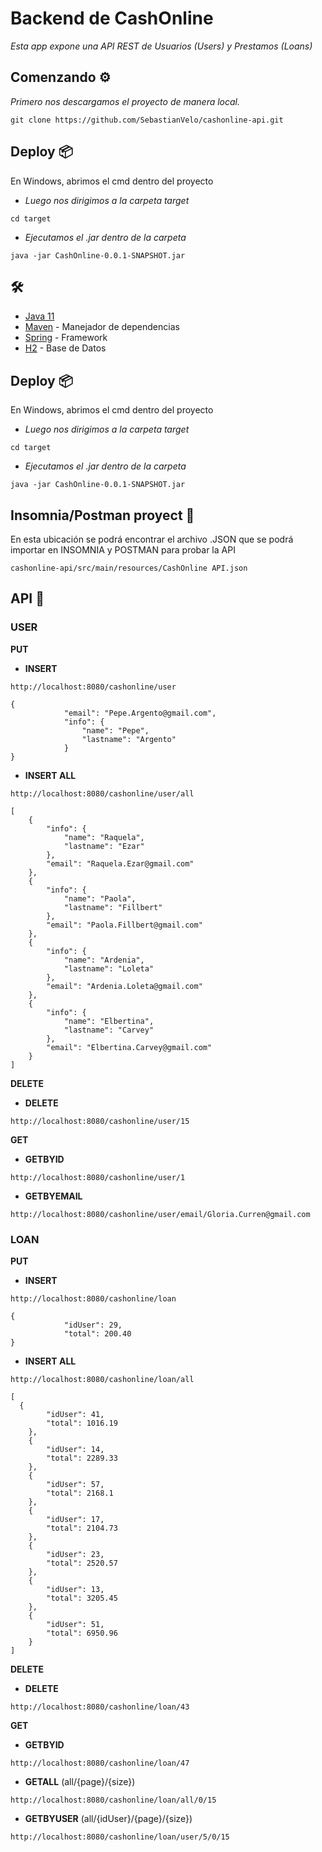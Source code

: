 # Backend de CashOnline

_Esta app expone una API REST de Usuarios (Users) y Prestamos (Loans)_

## Comenzando ⚙️

_Primero nos descargamos el proyecto de manera local._

```
git clone https://github.com/SebastianVelo/cashonline-api.git
```

## Deploy 📦

En Windows, abrimos el cmd dentro del proyecto

* _Luego nos dirigimos a la carpeta target_
```
cd target
```
* _Ejecutamos el .jar dentro de la carpeta_
```
java -jar CashOnline-0.0.1-SNAPSHOT.jar
```

## 🛠️

* [Java 11](https://www.oracle.com/ar/java/technologies/javase-jdk11-downloads.html)  
* [Maven](https://maven.apache.org/) - Manejador de dependencias
* [Spring](https://spring.io/) - Framework
* [H2](https://www.h2database.com/html/main.html) - Base de Datos

## Deploy 📦

En Windows, abrimos el cmd dentro del proyecto

* _Luego nos dirigimos a la carpeta target_
```
cd target
```
* _Ejecutamos el .jar dentro de la carpeta_
```
java -jar CashOnline-0.0.1-SNAPSHOT.jar
```

## Insomnia/Postman proyect 🚀

En esta ubicación se podrá encontrar el archivo .JSON que se podrá importar en INSOMNIA y POSTMAN para probar la API

```
cashonline-api/src/main/resources/CashOnline API.json
```

## API 🚀

### USER

**PUT**

* **INSERT**


```
http://localhost:8080/cashonline/user
```
```
{
			"email": "Pepe.Argento@gmail.com",
			"info": {
				"name": "Pepe",
				"lastname": "Argento"
			}
}
```

* **INSERT ALL**

```
http://localhost:8080/cashonline/user/all
```
```
[
	{
		"info": {
			"name": "Raquela",
			"lastname": "Ezar"
		},
		"email": "Raquela.Ezar@gmail.com"
	},
	{
		"info": {
			"name": "Paola",
			"lastname": "Fillbert"
		},
		"email": "Paola.Fillbert@gmail.com"
	},
	{
		"info": {
			"name": "Ardenia",
			"lastname": "Loleta"
		},
		"email": "Ardenia.Loleta@gmail.com"
	},
	{
		"info": {
			"name": "Elbertina",
			"lastname": "Carvey"
		},
		"email": "Elbertina.Carvey@gmail.com"
	}
]
```

**DELETE**

* **DELETE**

```
http://localhost:8080/cashonline/user/15
```

**GET**

* **GETBYID**

```
http://localhost:8080/cashonline/user/1
```

* **GETBYEMAIL**

```
http://localhost:8080/cashonline/user/email/Gloria.Curren@gmail.com
```

### LOAN

**PUT**

* **INSERT**


```
http://localhost:8080/cashonline/loan
```
```
{
			"idUser": 29,
			"total": 200.40
}
```

* **INSERT ALL**

```
http://localhost:8080/cashonline/loan/all
```
```
[
  {
		"idUser": 41,
		"total": 1016.19
	},
	{
		"idUser": 14,
		"total": 2289.33
	},
	{
		"idUser": 57,
		"total": 2168.1
	},
	{
		"idUser": 17,
		"total": 2104.73
	},
	{
		"idUser": 23,
		"total": 2520.57
	},
	{
		"idUser": 13,
		"total": 3205.45
	},
	{
		"idUser": 51,
		"total": 6950.96
	}
]
```

**DELETE**

* **DELETE**

```
http://localhost:8080/cashonline/loan/43
```

**GET**

* **GETBYID**

```
http://localhost:8080/cashonline/loan/47
```

* **GETALL** (all/{page}/{size})

```
http://localhost:8080/cashonline/loan/all/0/15
```

* **GETBYUSER** (all/{idUser}/{page}/{size})

```
http://localhost:8080/cashonline/loan/user/5/0/15
```

